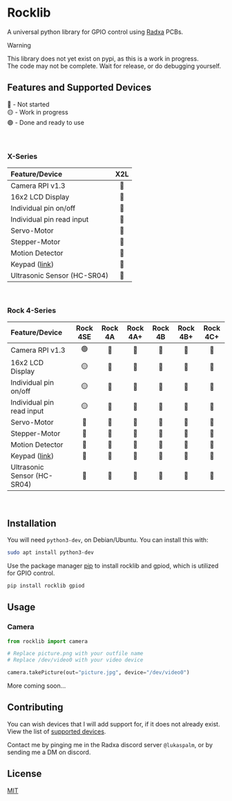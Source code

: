 # Rocklib

A universal python library for GPIO control using [Radxa](https://wiki.radxa.com/) PCBs.

>[!Warning]
> This library does not yet exist on pypi, as this is a work in progress.  
> The code may not be complete. Wait for release, or do debugging yourself.





## Features and Supported Devices

:red_circle: - Not started  
:yellow_circle: - Work in progress  
:green_circle: - Done and ready to use  

&nbsp;

### X-Series
 | Feature/Device | X2L |
 | :--- | :---: |
 | Camera RPI v1.3 | 🔴 | 🔴 |
 | 16x2 LCD Display | 🔴 | 🔴 | 
 | Individual pin on/off | 🔴 | 🔴 | 
 | Individual pin read input | 🔴 | 🔴 | 
 | Servo-Motor | 🔴 | 🔴 | 
 | Stepper-Motor | 🔴 | 🔴 | 
 | Motion Detector | 🔴 | 🔴 | 
 | Keypad ([link](https://m.media-amazon.com/images/I/61VWsKXQmUL._AC_UF1000,1000_QL80_.jpg)) | 🔴 | 🔴 | 
 | Ultrasonic Sensor (HC-SR04) | 🔴 | 🔴 | 

&nbsp;
    
### Rock 4-Series

 | Feature/Device | Rock 4SE | Rock 4A | Rock 4A+ | Rock 4B | Rock 4B+ | Rock 4C+ |
 | :--- | :---: | :---: | :---: | :---: | :---: | :---: |
 | Camera RPI v1.3 | 🟢 | 🔴 | 🔴 | 🔴 | 🔴 | 🔴 | 
 | 16x2 LCD Display | 🟡 | 🔴 | 🔴 | 🔴 | 🔴 | 🔴 | 
 | Individual pin on/off | 🟡 | 🔴 | 🔴 | 🔴 | 🔴 | 🔴 | 
 | Individual pin read input | 🟡 | 🔴 | 🔴 | 🔴 | 🔴 | 🔴 | 
 | Servo-Motor | 🔴 | 🔴 | 🔴 | 🔴 | 🔴 | 🔴 | 
 | Stepper-Motor | 🔴 | 🔴 | 🔴 | 🔴 | 🔴 | 🔴 | 
 | Motion Detector | 🔴 | 🔴 | 🔴 | 🔴 | 🔴 | 🔴 | 
 | Keypad ([link](https://m.media-amazon.com/images/I/61VWsKXQmUL._AC_UF1000,1000_QL80_.jpg)) | 🔴 |  🔴 | 🔴 | 🔴 | 🔴 | 🔴 | 
 | Ultrasonic Sensor (HC-SR04) | 🔴 | 🔴 | 🔴 | 🔴 | 🔴 | 🔴 | 

&nbsp;


## Installation

You will need `python3-dev`, on Debian/Ubuntu. You can install this with:
```bash
sudo apt install python3-dev
```

Use the package manager [pip](https://pip.pypa.io/en/stable/) to install rocklib and gpiod, which is utilized for GPIO control. 

```bash
pip install rocklib gpiod
```

## Usage

### Camera
```python
from rocklib import camera

# Replace picture.png with your outfile name  
# Replace /dev/video0 with your video device

camera.takePicture(out="picture.jpg", device="/dev/video0")

```
More coming soon...

## Contributing

You can wish devices that I will add support for, if it does not already exist. View the list of  [supported devices](#Features-and-Supported-Devices).

Contact me by pinging me in the Radxa discord server `@lukaspalm`, or by sending me a DM on discord. 
## License

[MIT](https://choosealicense.com/licenses/mit/)
